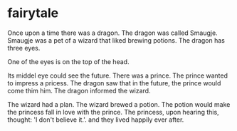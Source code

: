 # fairytale

Once upon a time there was a dragon.
The dragon was called Smaugje.
Smaugje was a pet of a wizard that liked brewing potions.
The dragon has three eyes.

One of the eyes is on the top of the head. 

Its middel eye could see the future.
There was a prince.
The prince wanted to impress a pricess.
The dragon saw that in the future, the prince would come thim him.
The dragon informed the wizard.


The wizard had a plan.
The wizard brewed a potion.
The potion would make the princess fall in love with the prince.
The princess, upon hearing this, thought: 'I don't believe it.'.
and they lived happily ever after.

